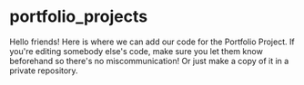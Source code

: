 # portfolio_projects

Hello friends! Here is where we can add our code for the Portfolio Project. If you're editing somebody else's code, make sure you let them know beforehand so there's no miscommunication! Or just make a copy of it in a private repository. 
